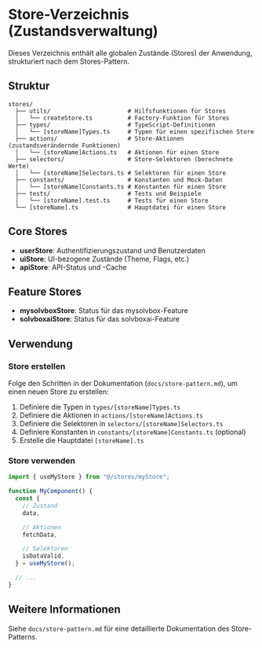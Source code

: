 # Store-Verzeichnis (Zustandsverwaltung)

Dieses Verzeichnis enthält alle globalen Zustände (Stores) der Anwendung, strukturiert nach dem Stores-Pattern.

## Struktur

```
stores/
  ├── utils/                      # Hilfsfunktionen für Stores
  │   └── createStore.ts          # Factory-Funktion für Stores
  ├── types/                      # TypeScript-Definitionen
  │   └── [storeName]Types.ts     # Typen für einen spezifischen Store
  ├── actions/                    # Store-Aktionen (zustandsverändernde Funktionen)
  │   └── [storeName]Actions.ts   # Aktionen für einen Store
  ├── selectors/                  # Store-Selektoren (berechnete Werte)
  │   └── [storeName]Selectors.ts # Selektoren für einen Store
  ├── constants/                  # Konstanten und Mock-Daten
  │   └── [storeName]Constants.ts # Konstanten für einen Store
  ├── tests/                      # Tests und Beispiele
  │   └── [storeName].test.ts     # Tests für einen Store
  └── [storeName].ts              # Hauptdatei für einen Store
```

## Core Stores

- **userStore**: Authentifizierungszustand und Benutzerdaten
- **uiStore**: UI-bezogene Zustände (Theme, Flags, etc.)
- **apiStore**: API-Status und -Cache

## Feature Stores

- **mysolvboxStore**: Status für das mysolvbox-Feature
- **solvboxaiStore**: Status für das solvboxai-Feature

## Verwendung

### Store erstellen

Folge den Schritten in der Dokumentation (`docs/store-pattern.md`), um einen neuen Store zu erstellen:

1. Definiere die Typen in `types/[storeName]Types.ts`
2. Definiere die Aktionen in `actions/[storeName]Actions.ts`
3. Definiere die Selektoren in `selectors/[storeName]Selectors.ts`
4. Definiere Konstanten in `constants/[storeName]Constants.ts` (optional)
5. Erstelle die Hauptdatei `[storeName].ts`

### Store verwenden

```typescript
import { useMyStore } from "@/stores/myStore";

function MyComponent() {
  const {
    // Zustand
    data,

    // Aktionen
    fetchData,

    // Selektoren
    isDataValid,
  } = useMyStore();

  // ...
}
```

## Weitere Informationen

Siehe `docs/store-pattern.md` für eine detaillierte Dokumentation des Store-Patterns.
